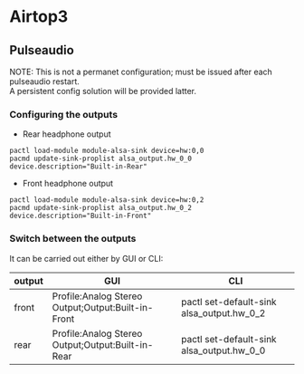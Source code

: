 # Airtop3 

## Pulseaudio

NOTE: This is not a permanet configuration; must be issued after each pulseaudio restart.<br>
A persistent config solution will be provided latter.

### Configuring the outputs

* Rear headphone output
```
pactl load-module module-alsa-sink device=hw:0,0
pacmd update-sink-proplist alsa_output.hw_0_0 device.description="Built-in-Rear"
```

* Front headphone output
```
pactl load-module module-alsa-sink device=hw:0,2
pacmd update-sink-proplist alsa_output.hw_0_2 device.description="Built-in-Front"
```

### Switch between the outputs

It can be carried out either by GUI or CLI:

|output|GUI|CLI|
|---|---|---|
|front|Profile:Analog Stereo Output;Output:Built-in-Front|pactl set-default-sink alsa_output.hw_0_2|
|rear|Profile:Analog Stereo Output;Output:Built-in-Rear|pactl set-default-sink alsa_output.hw_0_0|
